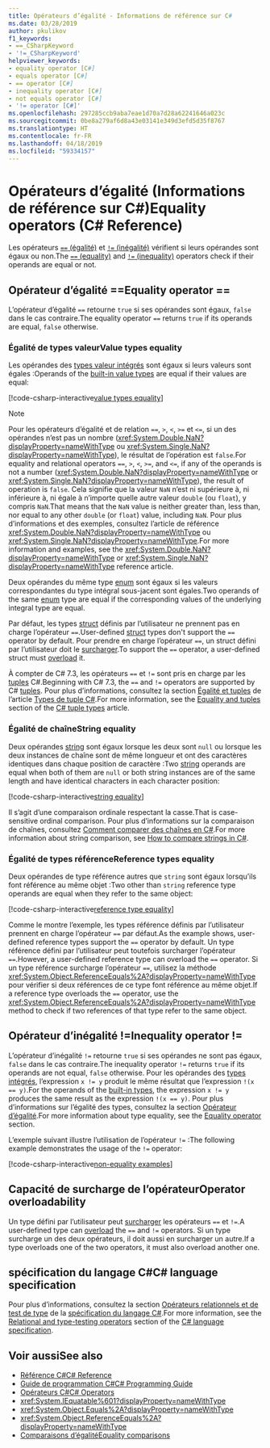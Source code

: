 ```yaml
---
title: Opérateurs d’égalité - Informations de référence sur C#
ms.date: 03/28/2019
author: pkulikov
f1_keywords:
- ==_CSharpKeyword
- '!=_CSharpKeyword'
helpviewer_keywords:
- equality operator [C#]
- equals operator [C#]
- == operator [C#]
- inequality operator [C#]
- not equals operator [C#]
- '!= operator [C#]'
ms.openlocfilehash: 297285ccb9aba7eae1d70a7d28a62241646a023c
ms.sourcegitcommit: 0be8a279af6d8a43e03141e349d3efd5d35f8767
ms.translationtype: HT
ms.contentlocale: fr-FR
ms.lasthandoff: 04/18/2019
ms.locfileid: "59334157"
---
```

# <a name="equality-operators-c-reference"></a><span data-ttu-id="697d2-102">Opérateurs d’égalité (Informations de référence sur C#)</span><span class="sxs-lookup"><span data-stu-id="697d2-102">Equality operators (C# Reference)</span></span>

<span data-ttu-id="697d2-103">Les opérateurs [`==` (égalité)](#equality-operator-) et [`!=` (inégalité)](#inequality-operator-) vérifient si leurs opérandes sont égaux ou non.</span><span class="sxs-lookup"><span data-stu-id="697d2-103">The [`==` (equality)](#equality-operator-) and [`!=` (inequality)](#inequality-operator-) operators check if their operands are equal or not.</span></span>

## <a name="equality-operator-"></a><span data-ttu-id="697d2-104">Opérateur d’égalité ==</span><span class="sxs-lookup"><span data-stu-id="697d2-104">Equality operator ==</span></span>

<span data-ttu-id="697d2-105">L’opérateur d’égalité `==` retourne `true` si ses opérandes sont égaux, `false` dans le cas contraire.</span><span class="sxs-lookup"><span data-stu-id="697d2-105">The equality operator `==` returns `true` if its operands are equal, `false` otherwise.</span></span>

### <a name="value-types-equality"></a><span data-ttu-id="697d2-106">Égalité de types valeur</span><span class="sxs-lookup"><span data-stu-id="697d2-106">Value types equality</span></span>

<span data-ttu-id="697d2-107">Les opérandes des [types valeur intégrés](../keywords/value-types-table.md) sont égaux si leurs valeurs sont égales :</span><span class="sxs-lookup"><span data-stu-id="697d2-107">Operands of the [built-in value types](../keywords/value-types-table.md) are equal if their values are equal:</span></span>

[!code-csharp-interactive[value types equality](~/samples/snippets/csharp/language-reference/operators/EqualityAndNonEqualityExamples.cs#ValueTypesEquality)]

> [!NOTE]
> <span data-ttu-id="697d2-108">Pour les opérateurs d’égalité et de relation `==`, `>`, `<`, `>=` et `<=`, si un des opérandes n’est pas un nombre (<xref:System.Double.NaN?displayProperty=nameWithType> ou <xref:System.Single.NaN?displayProperty=nameWithType>), le résultat de l’opération est `false`.</span><span class="sxs-lookup"><span data-stu-id="697d2-108">For equality and relational operators `==`, `>`, `<`, `>=`, and `<=`, if any of the operands is not a number (<xref:System.Double.NaN?displayProperty=nameWithType> or <xref:System.Single.NaN?displayProperty=nameWithType>), the result of operation is `false`.</span></span> <span data-ttu-id="697d2-109">Cela signifie que la valeur `NaN` n’est ni supérieure à, ni inférieure à, ni égale à n’importe quelle autre valeur `double` (ou `float`), y compris `NaN`.</span><span class="sxs-lookup"><span data-stu-id="697d2-109">That means that the `NaN` value is neither greater than, less than, nor equal to any other `double` (or `float`) value, including `NaN`.</span></span> <span data-ttu-id="697d2-110">Pour plus d’informations et des exemples, consultez l’article de référence <xref:System.Double.NaN?displayProperty=nameWithType> ou <xref:System.Single.NaN?displayProperty=nameWithType>.</span><span class="sxs-lookup"><span data-stu-id="697d2-110">For more information and examples, see the <xref:System.Double.NaN?displayProperty=nameWithType> or <xref:System.Single.NaN?displayProperty=nameWithType> reference article.</span></span>

<span data-ttu-id="697d2-111">Deux opérandes du même type [enum](../keywords/enum.md) sont égaux si les valeurs correspondantes du type intégral sous-jacent sont égales.</span><span class="sxs-lookup"><span data-stu-id="697d2-111">Two operands of the same [enum](../keywords/enum.md) type are equal if the corresponding values of the underlying integral type are equal.</span></span>

<span data-ttu-id="697d2-112">Par défaut, les types [struct](../keywords/struct.md) définis par l’utilisateur ne prennent pas en charge l’opérateur `==`.</span><span class="sxs-lookup"><span data-stu-id="697d2-112">User-defined [struct](../keywords/struct.md) types don't support the `==` operator by default.</span></span> <span data-ttu-id="697d2-113">Pour prendre en charge l’opérateur `==`, un struct défini par l’utilisateur doit le [surcharger](#operator-overloadability).</span><span class="sxs-lookup"><span data-stu-id="697d2-113">To support the `==` operator, a user-defined struct must [overload](#operator-overloadability) it.</span></span>

<span data-ttu-id="697d2-114">À compter de C# 7.3, les opérateurs `==` et `!=` sont pris en charge par les [tuples](../../tuples.md) C#.</span><span class="sxs-lookup"><span data-stu-id="697d2-114">Beginning with C# 7.3, the `==` and `!=` operators are supported by C# [tuples](../../tuples.md).</span></span> <span data-ttu-id="697d2-115">Pour plus d’informations, consultez la section [Égalité et tuples](../../tuples.md#equality-and-tuples) de l’article [Types de tuple C#](../../tuples.md).</span><span class="sxs-lookup"><span data-stu-id="697d2-115">For more information, see the [Equality and tuples](../../tuples.md#equality-and-tuples) section of the [C# tuple types](../../tuples.md) article.</span></span>

### <a name="string-equality"></a><span data-ttu-id="697d2-116">Égalité de chaîne</span><span class="sxs-lookup"><span data-stu-id="697d2-116">String equality</span></span>

<span data-ttu-id="697d2-117">Deux opérandes [string](../keywords/string.md) sont égaux lorsque les deux sont `null` ou lorsque les deux instances de chaîne sont de même longueur et ont des caractères identiques dans chaque position de caractère :</span><span class="sxs-lookup"><span data-stu-id="697d2-117">Two [string](../keywords/string.md) operands are equal when both of them are `null` or both string instances are of the same length and have identical characters in each character position:</span></span>

[!code-csharp-interactive[string equality](~/samples/snippets/csharp/language-reference/operators/EqualityAndNonEqualityExamples.cs#StringEquality)]

<span data-ttu-id="697d2-118">Il s’agit d’une comparaison ordinale respectant la casse.</span><span class="sxs-lookup"><span data-stu-id="697d2-118">That is case-sensitive ordinal comparison.</span></span> <span data-ttu-id="697d2-119">Pour plus d’informations sur la comparaison de chaînes, consultez [Comment comparer des chaînes en C#](../../how-to/compare-strings.md).</span><span class="sxs-lookup"><span data-stu-id="697d2-119">For more information about string comparison, see [How to compare strings in C#](../../how-to/compare-strings.md).</span></span>

### <a name="reference-types-equality"></a><span data-ttu-id="697d2-120">Égalité de types référence</span><span class="sxs-lookup"><span data-stu-id="697d2-120">Reference types equality</span></span>

<span data-ttu-id="697d2-121">Deux opérandes de type référence autres que `string` sont égaux lorsqu’ils font référence au même objet :</span><span class="sxs-lookup"><span data-stu-id="697d2-121">Two other than `string` reference type operands are equal when they refer to the same object:</span></span>

[!code-csharp-interactive[reference type equality](~/samples/snippets/csharp/language-reference/operators/EqualityAndNonEqualityExamples.cs#ReferenceTypesEquality)]

<span data-ttu-id="697d2-122">Comme le montre l’exemple, les types référence définis par l’utilisateur prennent en charge l’opérateur `==` par défaut.</span><span class="sxs-lookup"><span data-stu-id="697d2-122">As the example shows, user-defined reference types support the `==` operator by default.</span></span> <span data-ttu-id="697d2-123">Un type référence défini par l’utilisateur peut toutefois surcharger l’opérateur `==`.</span><span class="sxs-lookup"><span data-stu-id="697d2-123">However, a user-defined reference type can overload the `==` operator.</span></span> <span data-ttu-id="697d2-124">Si un type référence surcharge l’opérateur `==`, utilisez la méthode <xref:System.Object.ReferenceEquals%2A?displayProperty=nameWithType> pour vérifier si deux références de ce type font référence au même objet.</span><span class="sxs-lookup"><span data-stu-id="697d2-124">If a reference type overloads the `==` operator, use the <xref:System.Object.ReferenceEquals%2A?displayProperty=nameWithType> method to check if two references of that type refer to the same object.</span></span>

## <a name="inequality-operator-"></a><span data-ttu-id="697d2-125">Opérateur d’inégalité !=</span><span class="sxs-lookup"><span data-stu-id="697d2-125">Inequality operator !=</span></span>

<span data-ttu-id="697d2-126">L’opérateur d’inégalité `!=` retourne `true` si ses opérandes ne sont pas égaux, `false` dans le cas contraire.</span><span class="sxs-lookup"><span data-stu-id="697d2-126">The inequality operator `!=` returns `true` if its operands are not equal, `false` otherwise.</span></span> <span data-ttu-id="697d2-127">Pour les opérandes des [types intégrés](../keywords/built-in-types-table.md), l’expression `x != y` produit le même résultat que l’expression `!(x == y)`.</span><span class="sxs-lookup"><span data-stu-id="697d2-127">For the operands of the [built-in types](../keywords/built-in-types-table.md), the expression `x != y` produces the same result as the expression `!(x == y)`.</span></span> <span data-ttu-id="697d2-128">Pour plus d’informations sur l’égalité des types, consultez la section [Opérateur d’égalité](#equality-operator-).</span><span class="sxs-lookup"><span data-stu-id="697d2-128">For more information about type equality, see the [Equality operator](#equality-operator-) section.</span></span>

<span data-ttu-id="697d2-129">L’exemple suivant illustre l’utilisation de l’opérateur `!=` :</span><span class="sxs-lookup"><span data-stu-id="697d2-129">The following example demonstrates the usage of the `!=` operator:</span></span>

[!code-csharp-interactive[non-equality examples](~/samples/snippets/csharp/language-reference/operators/EqualityAndNonEqualityExamples.cs#NonEquality)]

## <a name="operator-overloadability"></a><span data-ttu-id="697d2-130">Capacité de surcharge de l’opérateur</span><span class="sxs-lookup"><span data-stu-id="697d2-130">Operator overloadability</span></span>

<span data-ttu-id="697d2-131">Un type défini par l’utilisateur peut [surcharger](../keywords/operator.md) les opérateurs `==` et `!=`.</span><span class="sxs-lookup"><span data-stu-id="697d2-131">A user-defined type can [overload](../keywords/operator.md) the `==` and `!=` operators.</span></span> <span data-ttu-id="697d2-132">Si un type surcharge un des deux opérateurs, il doit aussi en surcharger un autre.</span><span class="sxs-lookup"><span data-stu-id="697d2-132">If a type overloads one of the two operators, it must also overload another one.</span></span>

## <a name="c-language-specification"></a><span data-ttu-id="697d2-133">spécification du langage C#</span><span class="sxs-lookup"><span data-stu-id="697d2-133">C# language specification</span></span>

<span data-ttu-id="697d2-134">Pour plus d’informations, consultez la section [Opérateurs relationnels et de test de type](~/_csharplang/spec/expressions.md#relational-and-type-testing-operators) de la [spécification du langage C#](~/_csharplang/spec/introduction.md).</span><span class="sxs-lookup"><span data-stu-id="697d2-134">For more information, see the [Relational and type-testing operators](~/_csharplang/spec/expressions.md#relational-and-type-testing-operators) section of the [C# language specification](~/_csharplang/spec/introduction.md).</span></span>

## <a name="see-also"></a><span data-ttu-id="697d2-135">Voir aussi</span><span class="sxs-lookup"><span data-stu-id="697d2-135">See also</span></span>

- [<span data-ttu-id="697d2-136">Référence C#</span><span class="sxs-lookup"><span data-stu-id="697d2-136">C# Reference</span></span>](../index.md)
- [<span data-ttu-id="697d2-137">Guide de programmation C#</span><span class="sxs-lookup"><span data-stu-id="697d2-137">C# Programming Guide</span></span>](../../programming-guide/index.md)
- [<span data-ttu-id="697d2-138">Opérateurs C#</span><span class="sxs-lookup"><span data-stu-id="697d2-138">C# Operators</span></span>](index.md)
- <xref:System.IEquatable%601?displayProperty=nameWithType>
- <xref:System.Object.Equals%2A?displayProperty=nameWithType>
- <xref:System.Object.ReferenceEquals%2A?displayProperty=nameWithType>
- [<span data-ttu-id="697d2-139">Comparaisons d’égalité</span><span class="sxs-lookup"><span data-stu-id="697d2-139">Equality comparisons</span></span>](../../programming-guide/statements-expressions-operators/equality-comparisons.md)
